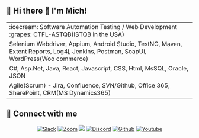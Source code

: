 ## 👩 Hi there 👋  I'm Mich!


<table>
  <tr>
    <td>:icecream: Software Automation Testing / Web Development    :grapes:  CTFL-ASTQB(ISTQB in the USA) </td>
  </tr>
  <tr><td> Selenium Webdriver, Appium, Android Studio, TestNG, Maven, Extent Reports, Log4j, Jenkins, Postman, SoapUi, WordPress(Woo commerce)</td></tr>
  <tr><td> C#, Asp.Net, Java, React, Javascript, CSS, Html, MsSQL, Oracle, JSON</td></tr>
  <tr><td> Agile(Scrum) - Jira, Confluence, SVN/Github, Office 365, SharePoint, CRM(MS Dynamics365)</td></tr>
</table>

## 🙋‍ Connect with me  

<!-- Badges template - https://github.com/badges/shields -->
<p align="center">
  <a href=""><img alt="Slack" title="Slack" src="https://img.shields.io/badge/Slack-4A154B?style=for-the-badge&logo=slack&logoColor=white"/></a>
  <a href=""><img alt="Zoom" title="Zoom" src="https://img.shields.io/badge/Zoom-2D8CFF?style=for-the-badge&logo=zoom&logoColor=white"/></a>
  <a href="" alt="Linkedin">
    <img src="https://img.shields.io/badge/LinkedIn-0077B5?style=for-the-badge&logo=linkedin&logoColor=white"/></a>
  <a href=""><img alt="Discord" title="Discord" src="https://img.shields.io/badge/Discord-7289DA?style=for-the-badge&logo=discord&logoColor=white"></a>
  <a href="Github"><img alt="Github" title="Github" src="https://img.shields.io/badge/GitHub-100000?style=for-the-badge&logo=github&logoColor=white"/></a>
  <a href="https://youtu.be/7kqusk-DLko"><img alt="Youtube" title="Youtube" src="https://img.shields.io/badge/YouTube-FF0000?style=for-the-badge&logo=youtube&logoColor=white"/></a>
</p>

